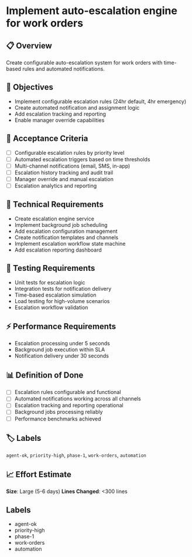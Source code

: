 # Implement auto-escalation engine for work orders

## 📋 Overview
Create configurable auto-escalation system for work orders with time-based rules and automated notifications.

## 🎯 Objectives
- Implement configurable escalation rules (24hr default, 4hr emergency)
- Create automated notification and assignment logic
- Add escalation tracking and reporting
- Enable manager override capabilities

## 📝 Acceptance Criteria
- [ ] Configurable escalation rules by priority level
- [ ] Automated escalation triggers based on time thresholds
- [ ] Multi-channel notifications (email, SMS, in-app)
- [ ] Escalation history tracking and audit trail
- [ ] Manager override and manual escalation
- [ ] Escalation analytics and reporting

## 🔧 Technical Requirements
- Create escalation engine service
- Implement background job scheduling
- Add escalation configuration management
- Create notification templates and channels
- Implement escalation workflow state machine
- Add escalation reporting dashboard

## 🧪 Testing Requirements
- Unit tests for escalation logic
- Integration tests for notification delivery
- Time-based escalation simulation
- Load testing for high-volume scenarios
- Escalation workflow validation

## ⚡ Performance Requirements
- Escalation processing under 5 seconds
- Background job execution within SLA
- Notification delivery under 30 seconds

## 📊 Definition of Done
- [ ] Escalation rules configurable and functional
- [ ] Automated notifications working across all channels
- [ ] Escalation tracking and reporting operational
- [ ] Background jobs processing reliably
- [ ] Performance benchmarks achieved

## 🏷️ Labels
`agent-ok`, `priority-high`, `phase-1`, `work-orders`, `automation`

## 📈 Effort Estimate
**Size**: Large (5-6 days)
**Lines Changed**: <300 lines

## Labels
- agent-ok
- priority-high
- phase-1
- work-orders
- automation
